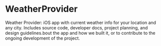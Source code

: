 # WeatherProvider
Weather Provider: iOS app with current weather info for your location and any city. Includes source code, developer docs, project planning, and design guidelines.bout the app and how we built it, or to contribute to the ongoing development of the project.
